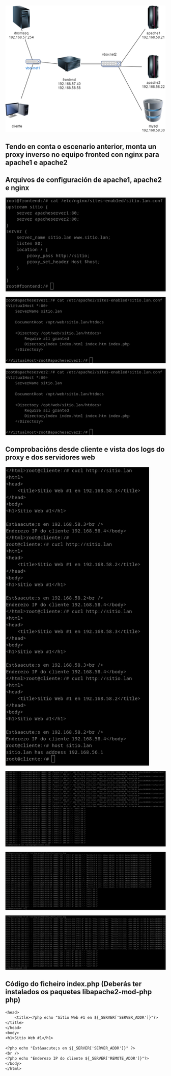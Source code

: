 ![enunciado.png](./imaxes/exercicio6/enunciado.png)

## Tendo en conta o escenario anterior, monta un proxy inverso no equipo fronted con nginx para apache1 e apache2

## Arquivos de configuración de apache1, apache2 e nginx

![exercicio1.1.png](./imaxes/exercicio6/exercicio1.1.png)

![exercicio1.2.png](./imaxes/exercicio6/exercicio1.2.png)

![exercicio1.3.png](./imaxes/exercicio6/exercicio1.3.png)

## Comprobacións desde cliente e vista dos logs do proxy e dos servidores web

![exercicio2.1.png](./imaxes/exercicio6/exercicio2.1.png)

![exercicio2.2.png](./imaxes/exercicio6/exercicio2.2.png)

![exercicio2.3.png](./imaxes/exercicio6/exercicio2.3.png)

![exercicio2.4.png](./imaxes/exercicio6/exercicio2.4.png)

## Código do ficheiro index.php (Deberás ter instalados os paquetes libapache2-mod-php php)

```<html>
<head>
    <title><?php echo "Sitio Web #1 en ${_SERVER['SERVER_ADDR']}"?></title>
</head>
<body>
<h1>Sitio Web #1</h1>

<?php echo "Est&aacute;s en ${_SERVER['SERVER_ADDR']}" ?>
<br />
<?php echo "Enderezo IP do cliente ${_SERVER['REMOTE_ADDR']}"?>
</body>
</html>

